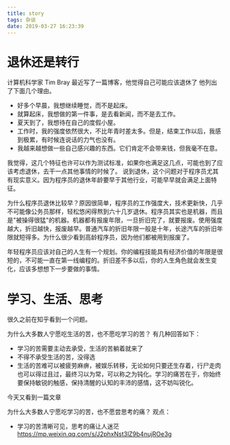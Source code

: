 ```yaml
---
title: story
tags: 杂谈
date: 2019-03-27 16:23:39
---
```


# 退休还是转行
计算机科学家 Tim Bray 最近写了一篇博客，他觉得自己可能应该退休了
他列出了下面几个理由。
- 好多个早晨，我想继续睡觉，而不是起床。
- 就算起床，我想做的第一件事，是去看新闻，而不是去工作。
- 夏天到了，我想待在自己的度假小屋。
- 工作时，我的强度依然很大，不比年青时差太多。但是，结束工作以后，我感到极累，有时候连说话的力气也没有。
- 我越来越想做一些自己感兴趣的东西。它们肯定不会带来钱，但我毫不在意。

我觉得，这几个特征也许可以作为测试标准，如果你也满足这几点，可能也到了应该考虑退休，去干一点其他事情的时候了。
说到退休，这个问题对于程序员尤其有现实意义。因为程序员的退休年龄要早于其他行业，可能早早就会满足上面特征。

为什么程序员退休比较早？原因很简单，程序员的工作强度大，技术更新快，几乎不可能像公务员那样，轻松悠闲得熬到六十几岁退休。程序员其实也是机器，而且是"被操得很猛"的机器。机器都有报废年限，一旦折旧完了，就要报废。使用强度越大，折旧越快，报废越早。普通汽车的折旧年限一般是十年，长途汽车的折旧年限就短得多。为什么很少看到高龄程序员，因为他们都被用到报废了。

年轻程序员应该对自己的人生有一个规划。你的编程技能具有经济价值的年限是很短的，不可能一直在第一线编程的。折旧差不多以后，你的人生角色就会发生变化，应该多想想下一步要做的事情。

# 学习、生活、思考
很久之前在知乎看到一个问题。

为什么大多数人宁愿吃生活的苦，也不愿吃学习的苦？
有几种回答如下：
- 学习的苦需要主动去承受，生活的苦躺着就来了
- 不得不承受生活的苦，没得选
- 生活的苦难可以被疲劳麻痹，被娱乐转移，无论如何只要还生存着，行尸走肉也可以得过且过，最终习以为常，可以称之为钝化。学习的痛苦在于，你始终要保持敏锐的触感，保持清醒的认知的丰沛的感情，这不妨叫锐化。

今天又看到一篇文章

为什么大多数人宁愿吃学习的苦，也不愿尝思考的痛？
观点：
- 学习的苦清晰可见，思考的痛让人迷茫
https://mp.weixin.qq.com/s/J2phxNst3lZ9b4nujROe3g

